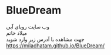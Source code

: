 # BlueDream
وب سایت رویای آبی
</br>
میلاد حاتم
</br>
جهت مشاهده با آدرس زیر وارد شوید
</br>
https://miladhatam.github.io/BlueDream/
